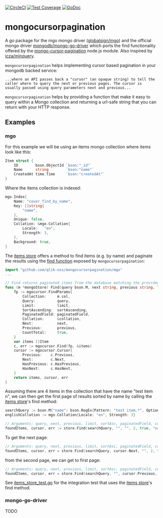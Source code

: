 [![CircleCI](https://circleci.com/gh/qlik-oss/mongocursorpagination.svg?style=svg)](https://circleci.com/gh/qlik-oss/mongocursorpagination/tree/master)
[![Test Coverage](https://api.codeclimate.com/v1/badges/4e4e0f41b11af79ca677/test_coverage)](https://codeclimate.com/github/qlik-oss/mongocursorpagination/test_coverage)
[![GoDoc](https://godoc.org/github.com/qlik-oss/mongocursorpagination?status.svg)](https://godoc.org/github.com/qlik-oss/mongocursorpagination)

# mongocursorpagination

A go package for the mgo mongo driver ([globalsign/mgo](https://github.com/globalsign/mgo)) and the official mongo driver [mongodb/mongo-go-driver](https://github.com/mongodb/mongo-go-driver) which ports the find functionality offered by the [mongo-cursor-pagination](https://github.com/mixmaxhq/mongo-cursor-pagination) node.js module. Also inspired by [icza/minquery](https://github.com/icza/minquery).

`mongocursorpagination` helps implementing cursor based pagination in your mongodb backed service:
```
...where an API passes back a "cursor" (an opaque string) to tell the caller where to query the next or previous pages. The cursor is usually passed using query parameters next and previous...
```

`mongocursorpagination` helps by providing a function that make it easy to query within a Mongo collection and returning a url-safe string that you can return with your HTTP response.

## Examples

### mgo

For this example we will be using an items mongo collection where items look like this:
```go
Item struct {
    ID        bson.ObjectId `bson:"_id"`
    Name      string        `bson:"name"`
    CreatedAt time.Time     `bson:"createdAt"`
}
```

Where the items collection is indexed:
```go
mgo.Index{
    Name: "cover_find_by_name",
    Key: []string{
        "name",
    },
    Unique: false,
    Collation: &mgo.Collation{
        Locale:   "en",
        Strength: 3,
    },
    Background: true,
}
```

The [items store](./test/integration/items_store.go) offers a method to find items (e.g. by name) and paginate the results using the [find function](./mgocursor/find.go) exposed by `mongocursorpagination`:
```go
import "github.com/qlik-oss/mongocursorpagination/mgo"
...

// Find returns paginated items from the database matching the provided query
func (m *mongoStore) Find(query bson.M, next string, previous string, limit int, sortAscending bool, paginatedField string, collation mgo.Collation) ([]Item, mgocursor.Cursor, error) {
	fp := mgocursor.FindParams{
        Collection:     m.col,
		Query:          query,
		Limit:          limit,
		SortAscending:  sortAscending,
		PaginatedField: paginatedField,
		Collation:      &collation,
		Next:           next,
		Previous:       previous,
		CountTotal:     true,
	}
	var items []Item
	c, err := mgocursor.Find(fp, &items)
	cursor := mgocursor.Cursor{
		Previous:    c.Previous,
		Next:        c.Next,
		HasPrevious: c.HasPrevious,
		HasNext:     c.HasNext,
	}
	return items, cursor, err
}
```

Assuming there are 4 items in the collection that have the name "test item n", we can then get the first page of results sorted by name by calling the [items store](./test/integration/items_store.go)'s find method:
```go
searchQuery := bson.M{"name": bson.RegEx{Pattern: "test item.*", Options: "i"}}
englishCollation := mgo.Collation{Locale: "en", Strength: 3}

// Arguments: query, next, previous, limit, sortAsc, paginatedField, collation
foundItems, cursor, err := store.Find(searchQuery, "", "", 2, true, "name", englishCollation)
```

To get the next page:
```go
// Arguments: query, next, previous, limit, sortAsc, paginatedField, collation
foundItems, cursor, err = store.Find(searchQuery, cursor.Next, "", 2, true, "name", englishCollation)
```

from the second page, we can get to first page:
```go
// Arguments: query, next, previous, limit, sortAsc, paginatedField, collation
foundItems, cursor, err = store.Find(searchQuery, "", cursor.Previous, 2, true, "name", englishCollation)
```

See [items_store_test.go](./test/integration/items_store_test.go) for the integration test that uses the [items store](./test/integration/items_store.go)'s find method.

### mongo-go-driver

TODO
